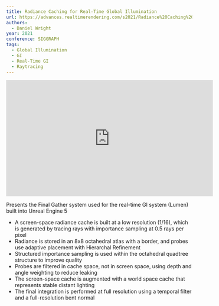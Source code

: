 ```yaml
---
title: Radiance Caching for Real-Time Global Illumination
url: https://advances.realtimerendering.com/s2021/Radiance%20Caching%20for%20real-time%20Global%20Illumination%20(SIGGRAPH%202021).pptx
authors:
  - Daniel Wright
year: 2021
conference: SIGGRAPH
tags:
  - Global Illumination
  - GI
  - Real-Time GI
  - Raytracing
---
```


<iframe width="560" height="315" src="https://www.youtube.com/embed/2GYXuM10riw" title="YouTube video player" frameborder="0" allow="accelerometer; autoplay; clipboard-write; encrypted-media; gyroscope; picture-in-picture" allowfullscreen></iframe>

Presents the Final Gather system used for the real-time GI system (Lumen) built into Unreal Engine 5

* A screen-space radiance cache is built at a low resolution (1/16), which is generated by tracing rays with importance sampling at 0.5 rays per pixel
* Radiance is stored in an 8x8 octahedral atlas with a border, and probes use adaptive placement with Hierarchal Refinement
* Structured importance sampling is used within the octahedral quadtree structure to improve quality
* Probes are filtered in cache space, not in screen space, using depth and angle weighting to reduce leaking
* The screen-space cache is augmented with a world space cache that represents stable distant lighting
* The final integration is performed at full resolution using a temporal filter and a full-resolution bent normal
